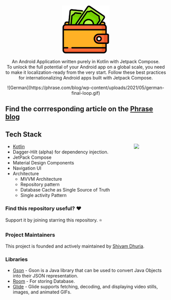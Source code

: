 <p align="center">
<img src="./previews/logo.png" width="150">
</p>



<p align="center">
An Android Application written purely in Kotlin with Jetpack Compose. <br> To unlock the full potential of your Android app on a global scale, you need to make it localization-ready from the very start. Follow these best practices for internationalizing Android apps built with Jetpack Compose.

<p align="center">
![German](https://phrase.com/blog/wp-content/uploads/2021/05/german-final-loop.gif)
</p>

## Find the corrresponding article on the  [Phrase blog](https://phrase.com/blog/posts/internationalizing-jetpack-compose-android-apps/)


## Tech Stack
<img src="/previews/transition.gif" align="right" width="20%"/>

- [Kotlin](https://kotlinlang.org/)  
- Dagger-Hilt (alpha) for dependency injection.
- JetPack Compose
- Material Design Components
- Navigation UI
- Architecture
  - MVVM Architecture 
  - Repository pattern
  - Database Cache as Single Source of Truth
  - Single activity Pattern
  
  
### Find this repository useful? :heart:
Support it by joining starring this repository. :star: <br>
  

### Project Maintainers
This project is founded and actively maintained by [Shivam Dhuria](https://github.com/Shivamdhuria).
  
### Libraries
- [Gson](https://github.com/google/gson) - Gson is a Java library that can be used to convert Java Objects into their JSON representation.
- [Room](https://developer.android.com/topic/libraries/architecture/room) - For storing Database.
- [Glide](https://github.com/bumptech/glide) - Glide supports fetching, decoding, and displaying video stills, images, and animated GIFs.


